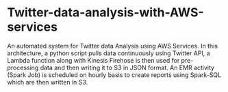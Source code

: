 # Twitter-data-analysis-with-AWS-services
An automated system for Twitter data Analysis using AWS Services. In this architecture, a python script pulls data continuously using Twitter API, a Lambda function along with Kinesis Firehose is then used for pre-processing data and then writing it to S3 in JSON format. An EMR activity (Spark Job) is scheduled on hourly basis to create reports using Spark-SQL which are then written in S3.
